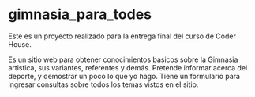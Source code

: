 # gimnasia_para_todes

Este es un proyecto realizado para la entrega final del curso de Coder House.

Es un sitio web para obtener conocimientos basicos sobre la Gimnasia artistica, sus variantes, referentes y demás.
Pretende informar acerca del deporte, y demostrar un poco lo que yo hago.
Tiene un formulario para ingresar consultas sobre todos los temas vistos en el sitio.
